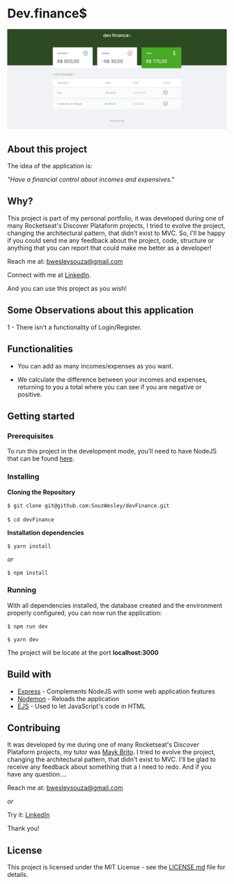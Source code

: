 # Dev.finance$
![Preview-Screen](./public/assets/devFinanceCover.png)

## About this project

The idea of the application is:

_"Have a financial control about incomes and expensives."_

## Why?

This project is part of my personal portfolio, it was developed during one of many Rocketseat's Discover Plataform projects, I tried to evolve the project, changing the architectural pattern, that didn't exist to MVC. So, I'll be happy if you could send me any feedback about the project, code, structure or anything that you can report that could make me better as a developer!

Reach me at: bwesleysouza@gmail.com

Connect with me at [LinkedIn](https://www.linkedin.com/in/bwesleysouza).

And you can use this project as you wish!

## Some Observations about this application

1 - There isn't a functionality of Login/Register.

## Functionalities

- You can add as many incomes/expenses as you want.

- We calculate the difference between your incomes and expenses, returning to you a total where you can see if you are negative or positive.

## Getting started

### Prerequisites

To run this project in the development mode, you'll need to have NodeJS that can be found [here](https://nodejs.org/en/).

### Installing

**Cloning the Repository**

```
$ git clone git@github.com:SouzWesley/devFinance.git

$ cd devFinance
```

**Installation dependencies**

```
$ yarn install
```

_or_

```
$ npm install
```

### Running

With all dependencies installed, the database created and the environment properly configured, you can now run the application:

```
$ npm run dev
```

```
$ yarn dev
```

The project will be locate at the port **localhost:3000**

## Build with

- [Express](http://expressjs.com/) - Complements NodeJS with some web application features
- [Nodemon](https://nodemon.io/) - Reloads the application
- [EJS](https://ejs.co/) - Used to let JavaScript's code in HTML 

## Contribuing

It was developed by me during one of many Rocketseat's Discover Plataform projects, my tutor was [Mayk Brito](https://github.com/maykbrito). I tried to evolve the project, changing the architectural pattern, that didn't exist to MVC. I'll be glad to receive any feedback about something that a I need to redo. And if you have any question....

Reach me at: bwesleysouza@gmail.com

_or_

Try it: [LinkedIn](https://www.linkedin.com/in/bwesleysouza)

Thank you!

## License

This project is licensed under the MIT License - see the [LICENSE.md](./LICENSE.md) file for details.
